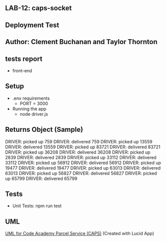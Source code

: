 
## LAB-12: caps-socket

## Deployment Test

## Author: Clement Buchanan and Taylor Thornton

## tests report
  - front-end

## Setup
  - .env requirements
    - PORT = 3000
  - Running the app
    - node driver.js

##  Returns Object (Sample)
DRIVER: picked up 759
DRIVER: delivered 759
DRIVER: picked up 13559
DRIVER: delivered 13559
DRIVER: picked up 83721
DRIVER: delivered 83721
DRIVER: picked up 36208
DRIVER: delivered 36208
DRIVER: picked up 2839
DRIVER: delivered 2839
DRIVER: picked up 33112
DRIVER: delivered 33112
DRIVER: picked up 56912
DRIVER: delivered 56912
DRIVER: picked up 19477
DRIVER: delivered 19477
DRIVER: picked up 63013
DRIVER: delivered 63013
DRIVER: picked up 56827
DRIVER: delivered 56827
DRIVER: picked up 65799
DRIVER: delivered 65799


## Tests
  - Unit Tests: npm run test

## UML

[UML for Code Academy Parcel Service (CAPS)](assets/caps.png)
(Created with Lucid App)
